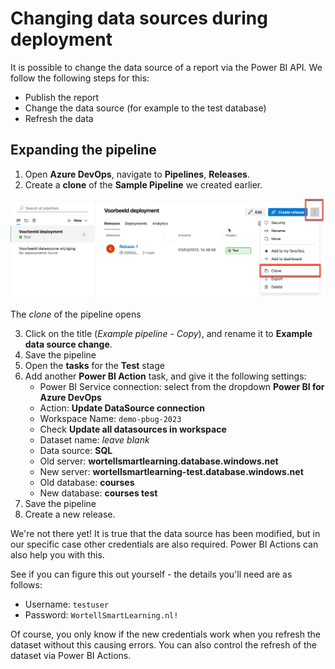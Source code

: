 # Changing data sources during deployment

It is possible to change the data source of a report via the Power BI API. We follow the following steps for this:

* Publish the report
* Change the data source (for example to the test database)
* Refresh the data

## Expanding the pipeline

1. Open **Azure DevOps**, navigate to **Pipelines**, **Releases**.
1. Create a **clone** of the **Sample Pipeline** we created earlier.

![Clone the example pipeline](img/47-clone-voorbeeld-pipeline.png)

The *clone* of the pipeline opens

3. Click on the title (*Example pipeline - Copy*), and rename it to **Example data source change**.
3. Save the pipeline
3. Open the **tasks** for the **Test** stage
3. Add another **Power BI Action** task, and give it the following settings:
    * Power BI Service connection: select from the dropdown **Power BI for Azure DevOps**
    * Action: **Update DataSource connection**
    * Workspace Name: `demo-pbug-2023`
    * Check **Update all datasources in workspace**
    * Dataset name: *leave blank*
    * Data source: **SQL**
    * Old server: **wortellsmartlearning.database.windows.net**
    * New server: **wortellsmartlearning-test.database.windows.net**
    * Old database: **courses**
    * New database: **courses test**
3. Save the pipeline
3. Create a new release.

We're not there yet! It is true that the data source has been modified, but in our specific case other credentials are also required. Power BI Actions can also help you with this.

See if you can figure this out yourself - the details you'll need are as follows:

* Username: `testuser`
* Password: `WortellSmartLearning.nl!`

Of course, you only know if the new credentials work when you refresh the dataset without this causing errors. You can also control the refresh of the dataset via Power BI Actions.